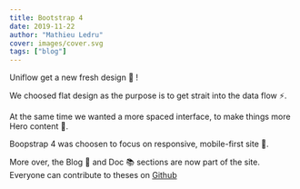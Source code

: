 ```yaml
---
title: Bootstrap 4
date: 2019-11-22
author: "Mathieu Ledru"
cover: images/cover.svg
tags: ["blog"]
---
```


Uniflow get a new fresh design 🎉 !

We choosed flat design as the purpose is to get strait into the data flow ⚡️.

At the same time we wanted a more spaced interface, to make things more Hero content 🦄.

Boopstrap 4 was choosen to focus on responsive, mobile-first site 📱.

More over, the Blog 📝 and Doc 📚 sections are now part of the site.
Everyone can contribute to theses on [Github](https://github.com/uniflow-io/uniflow) 
